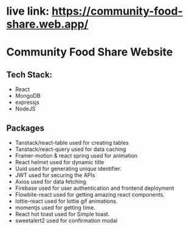 # live link: https://community-food-share.web.app/

# Community Food Share Website

## Tech Stack:

- React
- MongoDB
- expressjs
- NodeJS

## Packages

- Tanstack/react-table used for creating tables
- Tanstack/react-query used for data caching
- Framer-motion & react spring used for animation
- React helmet used for dynamic title
- Uuid used for generating unique identifier.
- JWT used for securing the APIs
- Axios used for data fetching
- Firebase used for user authentication and frontend deployment
- Flowbite-react used for getting amazing react components.
- lottie-react used for lottie gif animations.
- momentjs used for getting time.
- React hot toast used for Simple toast.
- sweetalert2 used for confirmation modal
